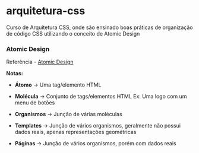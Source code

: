 # arquitetura-css

Curso de Arquitetura CSS, onde são ensinado boas práticas de organização de código CSS utilizando o conceito de Atomic Design

### Atomic Design

Referência - [Atomic Design](https://bradfrost.com/blog/post/atomic-web-design/)

**Notas:**

* **Átomo** -> Uma tag/elemento HTML

* **Molécula** -> Conjunto de tags/elementos HTML
    Ex: Uma logo com um menu de botões

* **Organismos** -> Junção de várias moléculas

* **Templates** -> Junção de vários organismos, geralmente não possui dados reais, apenas representações geométricas

* **Páginas** -> Junção de vários organismos, porém com dados reais  

